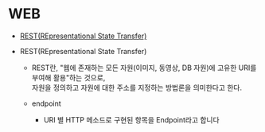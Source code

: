 # WEB
- [REST(REpresentational State Transfer)](#rest(representational-state-transfer))

- REST(REpresentational State Transfer)
	- REST란, "웹에 존재하는 모든 자원(이미지, 동영상, DB 자원)에 고유한 URI를 부여해 활용"하는 것으로, <br>자원을 정의하고 자원에 대한 주소를 지정하는 방법론을 의미한다고 한다.

	- endpoint
		- URI 별 HTTP 메소드로 구현된 항목을 Endpoint라고 합니다